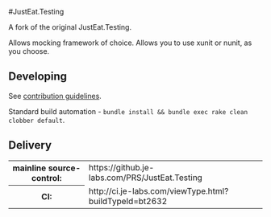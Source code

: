 #JustEat.Testing

A fork of the original JustEat.Testing.

Allows mocking framework of choice.  Allows you to use xunit or nunit, as you choose.

## Developing
See [contribution guidelines](CONTRIBUTING.md).

Standard build automation - `bundle install && bundle exec rake clean clobber default`.

##  Delivery
<table>
  <tbody>
    <tr>
      <th>mainline source-control:</th><td>https://github.je-labs.com/PRS/JustEat.Testing</td>
    </tr>
    <tr>
      <th>CI:</th><td>http://ci.je-labs.com/viewType.html?buildTypeId=bt2632</td>
    </tr>
  </tbody>
</table>
